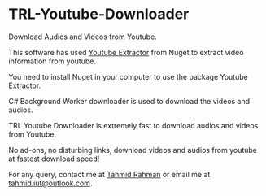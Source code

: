 # TRL-Youtube-Downloader

Download Audios and Videos from Youtube.

This software has used [Youtube Extractor](https://www.nuget.org/packages/YoutubeExtractor) from Nuget to extract video information from youtube.

You need to install Nuget in your computer to use the package Youtube Extractor.

C# Background Worker downloader is used to download the videos and audios.

TRL Youtube Downloader is extremely fast to download audios and videos from Youtube.

No ad-ons, no disturbing links, download videos and audios from youtube at fastest download speed!

For any query, contact me at [Tahmid Rahman](https://www.facebook.com/tahmid.iut) or email me at tahmid.iut@outlook.com.


